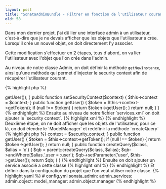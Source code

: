 ```yaml
---
layout: post
title: "SonataAdminBundle - Filtrer en fonction de l'utilisateur courant"
old: 58
---
```


Dans mon dernier projet, j'ai dû lier une interface admin à un utilisateur, c'est-à-dire que je ne devais afficher que les objets que l'utilisateur a crée. Lorsqu'il crée un nouvel objet, on doit directement l'y associer.

Cette modification s'effectuer en 2 étapes, tous d'abord, on va lier l'utilisateur avec l'objet que l'on crée dans l'admin.

Au niveau de notre classe Admin, on doit définir la méthode `getNewInstance`, ainsi qu'une méthode qui permet d'injecter le security context afin de récupérer l'utilisateur courant.

{% highlight php %}
<?php
class ObjectAdmin extends Admin
{
    private $context;

    public function getNewInstance()
    {
        return new Object($this->getUser());
    }

    public function setSecurityContext($context)
    {
        $this->context = $context;
    }

    public function getUser()
    {
        $token = $this->context->getToken();
        if (null !== $token) {
            return $token->getUser();
        }
        return null;
    }
}
{% endhighlight %}

Ensuite au niveau de notre fichier `services.xml` on doit ajouter le `security context`.

{% highlight xml %}
<service id="admin.object" class="%admin.object.class%">
    <tag name="sonata.admin"/>

    <call method="setSecurityContext">
        <argument type="service" id="security.context"/>
    </call>
</service>
{% endhighlight %}

Deuxième étape, on ne doit afficher que les objets de l'utilisateur, pour ce là, on doit étendre le `ModelManager` et redéfinir la méthode `createQuery`

{% highlight php %}
<?php
use Sonata\AdminBundle\Model\ORM\ModelManager;

class ObjectModelManager extends ModelManager
{
    private $context;

    public function __construct(EntityManager $em, $security_context)
    {
        parent::__construct($em);
        $this->context = $security_context;
    }

    public function getUser()
    {
        $token = $this->context->getToken();
        if (null !== $token) {
            return $token->getUser();
        }
        return null;
    }

    public function createQuery($class, $alias = 'o')
    {
        $qb = parent::createQuery($class, $alias);

        $qb->andWhere($alias.'.user = :user');
        $qb->setParameter('user', $this->getUser());

        return $qb;
    }
}
{% endhighlight %}

Ensuite on doit ajouter un service associé a cette classe

{% highlight xml %}
<service id="admin.object.manager" class="%admin.object.manager%">
    <argument type="service" id="doctrine.orm.entity_manager" />
    <argument type="service" id="security.context" />
</service>
{% endhighlight %}

Et définir dans la configuration du projet que l'on veut utiliser notre classe.

{% highlight yaml %}
# config.yml
sonata_admin:
    admin_services:
        admin.object:
            model_manager: admin.object.manager
{% endhighlight %}
